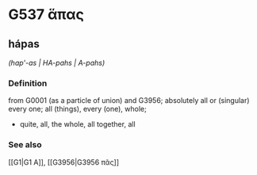 # G537 ἅπας

## hápas

_(hap'-as | HA-pahs | A-pahs)_

### Definition

from G0001 (as a particle of union) and G3956; absolutely all or (singular) every one; all (things), every (one), whole; 

- quite, all, the whole, all together, all

### See also

[[G1|G1 Α]], [[G3956|G3956 πᾶς]]
